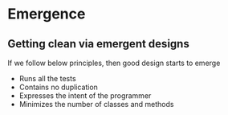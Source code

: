 # Emergence

## Getting clean via emergent designs

If we follow below principles, then good design starts to emerge

- Runs all the tests
- Contains no duplication
- Expresses the intent of the programmer
- Minimizes the number of classes and methods
